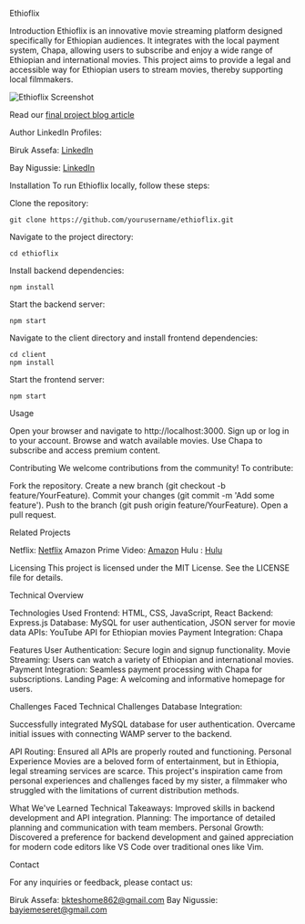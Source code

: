 Ethioflix

Introduction
Ethioflix is an innovative movie streaming platform designed specifically for Ethiopian audiences. It integrates with the local payment system, Chapa, allowing users to subscribe and enjoy a wide range of Ethiopian and international movies. This project aims to provide a legal and accessible way for Ethiopian users to stream movies, thereby supporting local filmmakers.


![Ethioflix Screenshot](https://media.licdn.com/dms/image/D4E12AQHaOZaqrBCVgQ/article-cover_image-shrink_720_1280/0/1715781843613?e=1721260800&v=beta&t=PeDQ2PM2GW1FqMaYIdOcp6V52YQ7BC8AuFvHpUCFDLc)

Read our [final project blog article](https://www.linkedin.com/pulse/introducing-ethioflix-revolutionizing-movie-streaming-biruk-assefa-gi2je/)

Author LinkedIn Profiles:

Biruk Assefa: [LinkedIn](https://www.linkedin.com/in/bruka)

Bay Nigussie: [LinkedIn](https://www.linkedin.com/in/bay-nigussie)

Installation
To run Ethioflix locally, follow these steps:

Clone the repository:
```
git clone https://github.com/yourusername/ethioflix.git
```
Navigate to the project directory:
```
cd ethioflix
```
Install backend dependencies:
```
npm install
```
Start the backend server:
```
npm start
```
Navigate to the client directory and install frontend dependencies:
```
cd client
npm install
```
Start the frontend server:
```
npm start
```

Usage

Open your browser and navigate to http://localhost:3000.
Sign up or log in to your account.
Browse and watch available movies.
Use Chapa to subscribe and access premium content.

Contributing
We welcome contributions from the community! To contribute:

Fork the repository.
Create a new branch (git checkout -b feature/YourFeature).
Commit your changes (git commit -m 'Add some feature').
Push to the branch (git push origin feature/YourFeature).
Open a pull request.

Related Projects

Netflix: [Netflix](https://www.netflix.com)
Amazon Prime Video: [Amazon](https://www.amazon.com/amazonprime)
Hulu : [Hulu](https://www.hulu.com)


Licensing
This project is licensed under the MIT License. See the LICENSE file for details.

Technical Overview

Technologies Used
Frontend: HTML, CSS, JavaScript, React
Backend: Express.js
Database: MySQL for user authentication, JSON server for movie data
APIs: YouTube API for Ethiopian movies
Payment Integration: Chapa

Features
User Authentication: Secure login and signup functionality.
Movie Streaming: Users can watch a variety of Ethiopian and international movies.
Payment Integration: Seamless payment processing with Chapa for subscriptions.
Landing Page: A welcoming and informative homepage for users.

Challenges Faced
Technical Challenges
Database Integration:

Successfully integrated MySQL database for user authentication.
Overcame initial issues with connecting WAMP server to the backend.

API Routing:
Ensured all APIs are properly routed and functioning.
Personal Experience
Movies are a beloved form of entertainment, but in Ethiopia, legal streaming services are scarce. This project's inspiration came from personal experiences and challenges faced by my sister, a filmmaker who struggled with the limitations of current distribution methods.

What We've Learned
Technical Takeaways: Improved skills in backend development and API integration.
Planning: The importance of detailed planning and communication with team members.
Personal Growth: Discovered a preference for backend development and gained appreciation for modern code editors like VS Code over traditional ones like Vim.

Contact

For any inquiries or feedback, please contact us:

Biruk Assefa: bkteshome862@gmail.com
Bay Nigussie: bayiemeseret@gmail.com
